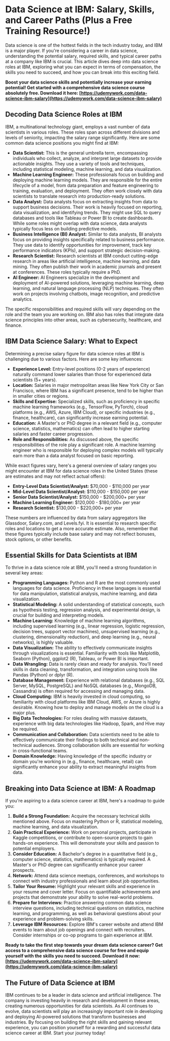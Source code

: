 # Data Science at IBM: Salary, Skills, and Career Paths (Plus a Free Training Resource!)

Data science is one of the hottest fields in the tech industry today, and IBM is a major player. If you're considering a career in data science, understanding the potential salary, required skills, and typical career paths at a company like IBM is crucial. This article dives deep into data science roles at IBM, exploring what you can expect in terms of compensation, the skills you need to succeed, and how you can break into this exciting field.

**Boost your data science skills and potentially increase your earning potential! Get started with a comprehensive data science course absolutely free. Download it here: [https://udemywork.com/data-science-ibm-salary](https://udemywork.com/data-science-ibm-salary)**

## Decoding Data Science Roles at IBM

IBM, a multinational technology giant, employs a vast number of data scientists in various roles. These roles span across different divisions and levels of seniority, impacting the salary range significantly. Here are some common data science positions you might find at IBM:

*   **Data Scientist:** This is the general umbrella term, encompassing individuals who collect, analyze, and interpret large datasets to provide actionable insights. They use a variety of tools and techniques, including statistical modeling, machine learning, and data visualization.
*   **Machine Learning Engineer:** These professionals focus on building and deploying machine learning models. They are responsible for the entire lifecycle of a model, from data preparation and feature engineering to training, evaluation, and deployment.  They often work closely with data scientists to translate research into production-ready solutions.
*   **Data Analyst:**  Data analysts focus on extracting insights from data to support business decisions. Their work is heavily focused on reporting, data visualization, and identifying trends. They might use SQL to query databases and tools like Tableau or Power BI to create dashboards.  While some roles might overlap with data science, data analysts typically focus less on building predictive models.
*   **Business Intelligence (BI) Analyst:**  Similar to data analysts, BI analysts focus on providing insights specifically related to business performance. They use data to identify opportunities for improvement, track key performance indicators (KPIs), and support strategic decision-making.
*   **Research Scientist:** Research scientists at IBM conduct cutting-edge research in areas like artificial intelligence, machine learning, and data mining. They often publish their work in academic journals and present at conferences. These roles typically require a PhD.
*   **AI Engineer:**  AI Engineers specialize in the development and deployment of AI-powered solutions, leveraging machine learning, deep learning, and natural language processing (NLP) techniques. They often work on projects involving chatbots, image recognition, and predictive analytics.

The specific responsibilities and required skills will vary depending on the role and the team you are working on.  IBM also has roles that integrate data science principles into other areas, such as cybersecurity, healthcare, and finance.

## IBM Data Science Salary: What to Expect

Determining a precise salary figure for data science roles at IBM is challenging due to various factors. Here are some key influences:

*   **Experience Level:** Entry-level positions (0-2 years of experience) naturally command lower salaries than those for experienced data scientists (5+ years).
*   **Location:**  Salaries in major metropolitan areas like New York City or San Francisco, where IBM has a significant presence, tend to be higher than in smaller cities or regions.
*   **Skills and Expertise:**  Specialized skills, such as proficiency in specific machine learning frameworks (e.g., TensorFlow, PyTorch), cloud platforms (e.g., AWS, Azure, IBM Cloud), or specific industries (e.g., finance, healthcare), can significantly increase earning potential.
*   **Education:**  A Master's or PhD degree in a relevant field (e.g., computer science, statistics, mathematics) can often lead to higher starting salaries and faster career progression.
*   **Role and Responsibilities:**  As discussed above, the specific responsibilities of the role play a significant role. A machine learning engineer who is responsible for deploying complex models will typically earn more than a data analyst focused on basic reporting.

While exact figures vary, here's a general overview of salary ranges you might encounter at IBM for data science roles in the United States (these are estimates and may not reflect actual offers):

*   **Entry-Level Data Scientist/Analyst:** \$70,000 - \$110,000 per year
*   **Mid-Level Data Scientist/Analyst:** \$110,000 - \$150,000 per year
*   **Senior Data Scientist/Analyst:** \$150,000 - \$200,000+ per year
*   **Machine Learning Engineer:** \$120,000 - \$180,000+ per year
*   **Research Scientist:** \$130,000 - \$220,000+ per year

These numbers are influenced by data from salary aggregators like Glassdoor, Salary.com, and Levels.fyi.  It is essential to research specific roles and locations to get a more accurate estimate. Also, remember that these figures typically include base salary and may not reflect bonuses, stock options, or other benefits.

## Essential Skills for Data Scientists at IBM

To thrive in a data science role at IBM, you'll need a strong foundation in several key areas:

*   **Programming Languages:** Python and R are the most commonly used languages for data science. Proficiency in these languages is essential for data manipulation, statistical analysis, machine learning, and data visualization.
*   **Statistical Modeling:** A solid understanding of statistical concepts, such as hypothesis testing, regression analysis, and experimental design, is crucial for building and interpreting models.
*   **Machine Learning:** Knowledge of machine learning algorithms, including supervised learning (e.g., linear regression, logistic regression, decision trees, support vector machines), unsupervised learning (e.g., clustering, dimensionality reduction), and deep learning (e.g., neural networks), is highly valuable.
*   **Data Visualization:** The ability to effectively communicate insights through visualizations is essential. Familiarity with tools like Matplotlib, Seaborn (Python), ggplot2 (R), Tableau, or Power BI is important.
*   **Data Wrangling:** Data is rarely clean and ready for analysis. You'll need skills in data cleaning, transformation, and integration using tools like Pandas (Python) or dplyr (R).
*   **Database Management:**  Experience with relational databases (e.g., SQL Server, MySQL, PostgreSQL) and NoSQL databases (e.g., MongoDB, Cassandra) is often required for accessing and managing data.
*   **Cloud Computing:**  IBM is heavily invested in cloud computing, so familiarity with cloud platforms like IBM Cloud, AWS, or Azure is highly desirable.  Knowing how to deploy and manage models on the cloud is a major plus.
*   **Big Data Technologies:** For roles dealing with massive datasets, experience with big data technologies like Hadoop, Spark, and Hive may be required.
*   **Communication and Collaboration:**  Data scientists need to be able to effectively communicate their findings to both technical and non-technical audiences.  Strong collaboration skills are essential for working in cross-functional teams.
*   **Domain Knowledge:**  Having knowledge of the specific industry or domain you're working in (e.g., finance, healthcare, retail) can significantly enhance your ability to extract meaningful insights from data.

## Breaking into Data Science at IBM:  A Roadmap

If you're aspiring to a data science career at IBM, here's a roadmap to guide you:

1.  **Build a Strong Foundation:** Acquire the necessary technical skills mentioned above.  Focus on mastering Python or R, statistical modeling, machine learning, and data visualization.
2.  **Gain Practical Experience:**  Work on personal projects, participate in Kaggle competitions, or contribute to open-source projects to gain hands-on experience.  This will demonstrate your skills and passion to potential employers.
3.  **Consider Education:**  A Bachelor's degree in a quantitative field (e.g., computer science, statistics, mathematics) is typically required.  A Master's or PhD degree can significantly enhance your career prospects.
4.  **Network:** Attend data science meetups, conferences, and workshops to connect with industry professionals and learn about job opportunities.
5.  **Tailor Your Resume:**  Highlight your relevant skills and experience in your resume and cover letter.  Focus on quantifiable achievements and projects that demonstrate your ability to solve real-world problems.
6.  **Prepare for Interviews:**  Practice answering common data science interview questions, including technical questions on statistics, machine learning, and programming, as well as behavioral questions about your experience and problem-solving skills.
7.  **Leverage IBM Resources:**  Explore IBM's career website and attend IBM events to learn about job openings and connect with recruiters. Consider internships or co-op programs to gain experience at IBM.

**Ready to take the first step towards your dream data science career? Get access to a comprehensive data science course for free and equip yourself with the skills you need to succeed. Download it now: [https://udemywork.com/data-science-ibm-salary](https://udemywork.com/data-science-ibm-salary)**

##  The Future of Data Science at IBM

IBM continues to be a leader in data science and artificial intelligence.  The company is investing heavily in research and development in these areas, creating numerous opportunities for data scientists.  As AI continues to evolve, data scientists will play an increasingly important role in developing and deploying AI-powered solutions that transform businesses and industries. By focusing on building the right skills and gaining relevant experience, you can position yourself for a rewarding and successful data science career at IBM.  Start your journey today!
